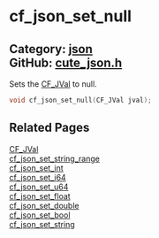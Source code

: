 [//]: # (This file is automatically generated by Cute Framework's docs parser.)
[//]: # (Do not edit this file by hand!)
[//]: # (See: https://github.com/RandyGaul/cute_framework/blob/master/samples/docs_parser.cpp)
[](../header.md ':include')

# cf_json_set_null

Category: [json](/api_reference?id=json)  
GitHub: [cute_json.h](https://github.com/RandyGaul/cute_framework/blob/master/include/cute_json.h)  
---

Sets the [CF_JVal](/json/cf_jval.md) to null.

```cpp
void cf_json_set_null(CF_JVal jval);
```

## Related Pages

[CF_JVal](/json/cf_jval.md)  
[cf_json_set_string_range](/json/cf_json_set_string_range.md)  
[cf_json_set_int](/json/cf_json_set_int.md)  
[cf_json_set_i64](/json/cf_json_set_i64.md)  
[cf_json_set_u64](/json/cf_json_set_u64.md)  
[cf_json_set_float](/json/cf_json_set_float.md)  
[cf_json_set_double](/json/cf_json_set_double.md)  
[cf_json_set_bool](/json/cf_json_set_bool.md)  
[cf_json_set_string](/json/cf_json_set_string.md)  
